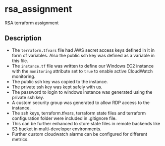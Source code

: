 # rsa_assignment
RSA terraform assignment

## Description

- The `terraform.tfvars` file had AWS secret access keys defined in it in form of variables. Also the public ssh key was defined as a variable in this file.
- The `instance.tf` file was written to define our Windows EC2 instance with the `monitoring` attribute set to `true` to enable active CloudWatch monitoring.
- The public ssh key was copied to the instance.
- The private ssh key was kept safely with us.
- The password to login to windows instance was generated using the private ssh key.
- A custom security group was generated to allow RDP access to the instance.
- The ssh keys, terraform.tfvars, terraform state files and terraform configuration folder were included in .gitignore file.
- This can be further enhanced to store state files in remote backends like S3 bucket in multi-developer environments.
- Further custom cloudwatch alarms can be configured for different metrics.

